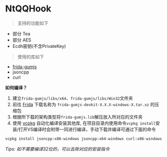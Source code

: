 # NtQQHook

> 支持的功能如下

* 部分 Tea
* 部分 AES
* Ecdh密钥(不含PrivateKey)

> 使用的库如下

* [frida-gumjs](https://github.com/frida/frida/releases/tag/16.2.1)
* jsoncpp
* curl



**如何编译？**

1. 建立`frida-gumjs/libs/x64`、`frida-gumjs/libs/Win32`文件夹
2. 前往 [Frida](https://github.com/frida/frida/releases/tag/16.2.1) 下载名称为 `frida-gumjs-devkit-X.X.X-windows-X.tar.xz` 的压缩包
3. 根据所下载的架构类型将`frida-gumjs.lib`解压放入所对应的文件夹
4. 使用 [vcpkg](https://github.com/microsoft/vcpkg) 自动化编译安装其他库, 在项目目录内使用命令`vcpkg install`安装/打开VS编译时会附带一同进行编译，手动下载并编译可通过下面的命令

```bash
vcpkg install jsoncpp:x86-windows jsoncpp:x64-windows curl:x86-windows curl:x64-windows
```

*Tips: 如不需要编译32位的，可以去除对应的安装指令*
